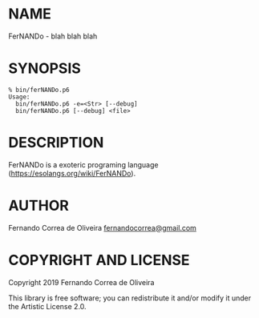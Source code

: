 NAME
====

FerNANDo - blah blah blah

SYNOPSIS
========

```
% bin/ferNANDo.p6
Usage:
  bin/ferNANDo.p6 -e=<Str> [--debug]
  bin/ferNANDo.p6 [--debug] <file>
```

DESCRIPTION
===========

FerNANDo is a exoteric programing language (https://esolangs.org/wiki/FerNANDo).

AUTHOR
======

Fernando Correa de Oliveira <fernandocorrea@gmail.com>

COPYRIGHT AND LICENSE
=====================

Copyright 2019 Fernando Correa de Oliveira

This library is free software; you can redistribute it and/or modify it under the Artistic License 2.0.

